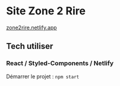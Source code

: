 # Site Zone 2 Rire

[zone2rire.netlify.app](https://zone2rire.netlify.app/)

## Tech utiliser

### React / Styled-Components / Netlify

Démarrer le projet :  `npm start`
